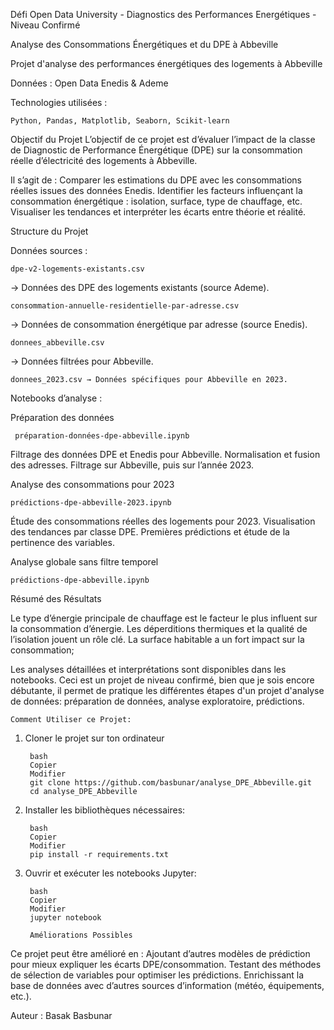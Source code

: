 Défi Open Data University - Diagnostics des Performances Energétiques - Niveau Confirmé

  Analyse des Consommations Énergétiques et du DPE à Abbeville

  Projet d'analyse des performances énergétiques des logements à Abbeville

Données : Open Data Enedis & Ademe

Technologies utilisées :                     

    Python, Pandas, Matplotlib, Seaborn, Scikit-learn


Objectif du Projet
L’objectif de ce projet est d’évaluer l’impact de la classe de Diagnostic de Performance Énergétique (DPE) sur la consommation réelle d’électricité des logements à Abbeville.

Il s’agit de :
Comparer les estimations du DPE avec les consommations réelles issues des données Enedis.
Identifier les facteurs influençant la consommation énergétique : isolation, surface, type de chauffage, etc.
Visualiser les tendances et interpréter les écarts entre théorie et réalité.

  Structure du Projet

Données sources :

    dpe-v2-logements-existants.csv 
→ Données des DPE des logements existants (source Ademe).
  
    consommation-annuelle-residentielle-par-adresse.csv 
→ Données de consommation énergétique par adresse (source Enedis).

    donnees_abbeville.csv 
→ Données filtrées pour Abbeville.

    donnees_2023.csv → Données spécifiques pour Abbeville en 2023.

 Notebooks d’analyse :

Préparation des données 

     préparation-données-dpe-abbeville.ipynb  

Filtrage des données DPE et Enedis pour Abbeville.
Normalisation et fusion des adresses.
Filtrage sur Abbeville, puis sur l’année 2023.

  Analyse des consommations pour 2023 
  
    prédictions-dpe-abbeville-2023.ipynb

Étude des consommations réelles des logements pour 2023.
Visualisation des tendances par classe DPE.
Premières prédictions et étude de la pertinence des variables.

  Analyse globale sans filtre temporel 

    prédictions-dpe-abbeville.ipynb

Résumé des Résultats

 Le type d’énergie principale de chauffage est le facteur le plus influent sur la consommation d’énergie.
 Les déperditions thermiques et la qualité de l’isolation jouent un rôle clé.
 La surface habitable a un fort impact sur la consommation;

Les analyses détaillées et interprétations sont disponibles dans les notebooks.
Ceci est un projet de niveau confirmé, bien que je sois encore débutante, il permet de pratique les différentes étapes d'un projet d'analyse de données: préparation de données, analyse exploratoire, prédictions.

    Comment Utiliser ce Projet:

1) Cloner le projet sur ton ordinateur
   
        bash
        Copier
        Modifier
        git clone https://github.com/basbunar/analyse_DPE_Abbeville.git
        cd analyse_DPE_Abbeville

3) Installer les bibliothèques nécessaires:

        bash
        Copier
        Modifier
        pip install -r requirements.txt

4) Ouvrir et exécuter les notebooks Jupyter:

        bash
        Copier
        Modifier
        jupyter notebook

        Améliorations Possibles

Ce projet peut être amélioré en :
Ajoutant d’autres modèles de prédiction pour mieux expliquer les écarts DPE/consommation.
Testant des méthodes de sélection de variables pour optimiser les prédictions.
Enrichissant la base de données avec d’autres sources d’information (météo, équipements, etc.).


Auteur : Basak Basbunar







